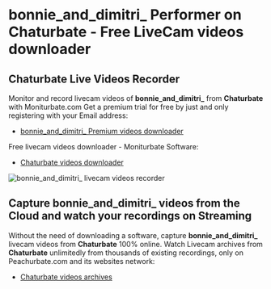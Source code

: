 # bonnie_and_dimitri_ Performer on Chaturbate - Free LiveCam videos downloader

## Chaturbate Live Videos Recorder

Monitor and record livecam videos of **bonnie_and_dimitri_** from **Chaturbate** with Moniturbate.com
Get a premium trial for free by just and only registering with your Email address:
* [bonnie_and_dimitri_ Premium videos downloader](https://moniturbate.com/request-demo-licence-key.html)

Free livecam videos downloader - Moniturbate Software:
* [Chaturbate videos downloader](https://moniturbate.com/moniturbate-download-software.html)

![bonnie_and_dimitri_ livecam videos recorder](https://peachurnet.com/templates/moniturbate-software.png)


## Capture bonnie_and_dimitri_ videos from the Cloud and watch your recordings on Streaming

Without the need of downloading a software, capture **bonnie_and_dimitri_** livecam videos from **Chaturbate** 100% online.
Watch Livecam archives from **Chaturbate** unlimitedly from thousands of existing recordings, only on Peachurbate.com and its websites network:
* [Chaturbate videos archives](https://peachurnet.com/)